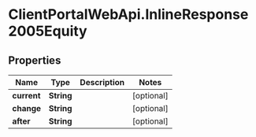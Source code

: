 # ClientPortalWebApi.InlineResponse2005Equity

## Properties
Name | Type | Description | Notes
------------ | ------------- | ------------- | -------------
**current** | **String** |  | [optional] 
**change** | **String** |  | [optional] 
**after** | **String** |  | [optional] 


